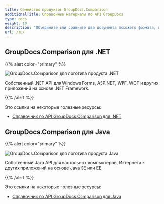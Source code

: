 ```yaml
---
title: Семейство продуктов GroupDocs.Comparison
additionalTitle: Справочные материалы по API GroupDocs
type: docs
weight: 10
description: "Объедините или сравните два документа похожего формата, используя API-интерфейсы проверки различий для .NET и Java."
url: /ru/
---
```


## GroupDocs.Comparison для .NET

{{% alert color="primary" %}} 

![GroupDocs.Comparison для логотипа продукта .NET](../gdocs_net.png)

Собственный .NET API для Windows Forms, ASP.NET, WPF, WCF и других приложений на основе .NET Framework.

{{% /alert %}} 

Это ссылки на некоторые полезные ресурсы:

- [Справочник по API GroupDocs.Comparison для .NET](/comparison/ru/net/)


## GroupDocs.Comparison для Java

{{% alert color="primary" %}}

![GroupDocs.Comparison для логотипа продукта Java](../gdocs_java.png)

Собственный Java API для настольных компьютеров, Интернета и других приложений на основе Java SE или EE.

{{% /alert %}}

Это ссылки на некоторые полезные ресурсы:

- [Справочник по API GroupDocs.Comparison для Java](/comparison/java/)

